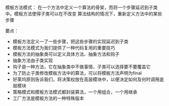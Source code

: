 模板方法模式：
    在一个方法中定义一个算法的骨架，而将一个步骤延迟到子类中。模板方法使得子类可以在不改变 算法结构的情况下，重新定义方法中的某些步骤
    
    
要点：
- 模板方法定义一了一些步骤，把这些步骤的实现延迟到子类
- 模板方法模式为我们提供了一种代码复用的重要技巧
- 模板方法的抽象类可以定义具体方法、抽象方法和钩子
- 抽象方法由子类实现
- 钩子是一种方法，它在抽象类中不做事情，子类可以选择要不要覆盖它
- 为了防止子类修改模板方法中的算法，可以将模板方法声明为final
- 好莱坞原则告诉我们，将决策权放在高层模块中，以便决定如何及何时调用底层模块
- 策略模式和模板方法模式都封装算法，一个用组合，一个用继承
- 工厂方法是模板方法的一种特殊版本
    
    